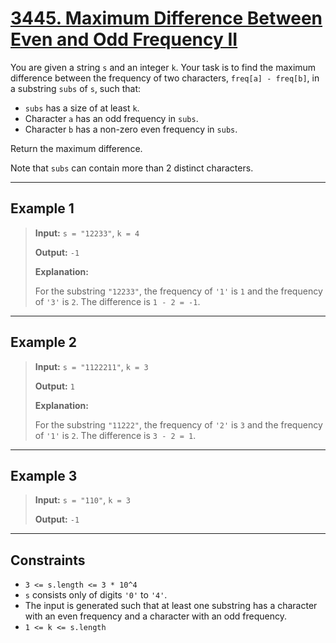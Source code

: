 # [3445. Maximum Difference Between Even and Odd Frequency II](https://leetcode.com/problems/maximum-difference-between-even-and-odd-frequency-ii/description)

You are given a string `s` and an integer `k`. Your task is to find the maximum difference between the frequency of two characters, `freq[a] - freq[b]`, in a substring `subs` of `s`, such that:

- `subs` has a size of at least `k`.
- Character `a` has an odd frequency in `subs`.
- Character `b` has a non-zero even frequency in `subs`.

Return the maximum difference.

Note that `subs` can contain more than 2 distinct characters.

---

## Example 1

> **Input:** `s = "12233"`, `k = 4`
>
> **Output:** `-1`
>
> **Explanation:**
>
> For the substring `"12233"`, the frequency of `'1'` is `1` and the frequency of `'3'` is `2`. The difference is `1 - 2 = -1`.

---

## Example 2

> **Input:** `s = "1122211"`, `k = 3`
>
> **Output:** `1`
>
> **Explanation:**
>
> For the substring `"11222"`, the frequency of `'2'` is `3` and the frequency of `'1'` is `2`. The difference is `3 - 2 = 1`.

---

## Example 3

> **Input:** `s = "110"`, `k = 3`
>
> **Output:** `-1`

---

## Constraints

- `3 <= s.length <= 3 * 10^4`
- `s` consists only of digits `'0'` to `'4'`.
- The input is generated such that at least one substring has a character with an even frequency and a character with an odd frequency.
- `1 <= k <= s.length`
